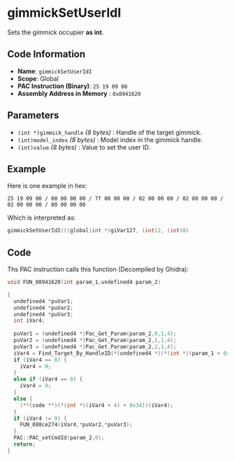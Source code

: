 # gimmickSetUserIdI

Sets the gimmick occupier **as int**.

## Code Information

- **Name**: `gimmickSetUserIdI`
- **Scope**: Global
- **PAC Instruction (Binary)**: `25 19 09 00`
- **Assembly Address in Memory** : `0x8941620`

## Parameters

- `(int *)gimmick_handle` *(8 bytes)* : Handle of the target gimmick.
- `(int)model_index` *(8 bytes)* : Model index in the gimmick handle.
- `(int)value` *(8 bytes)* : Value to set the user ID.

## Example

Here is one example in hex:

```25 19 09 00 / 08 00 00 00 / 7f 00 00 00 / 02 00 00 00 / 02 00 00 00 / 02 00 00 00 / 00 00 00 00```

Which is interpreted as:

```c
gimmickSetUserIdI(((global)int *)giVar127, (int)2, (int)0)
```

## Code

Ths PAC instruction calls this function (Decompiled by Ghidra):

```c
void FUN_08941620(int param_1,undefined4 param_2)

{
  undefined4 *puVar1;
  undefined4 *puVar2;
  undefined4 *puVar3;
  int iVar4;
  
  puVar1 = (undefined4 *)Pac_Get_Param(param_2,0,1,4);
  puVar2 = (undefined4 *)Pac_Get_Param(param_2,1,1,4);
  puVar3 = (undefined4 *)Pac_Get_Param(param_2,2,1,4);
  iVar4 = Find_Target_By_HandleID(*(undefined4 *)(*(int *)(param_1 + 0x10) + 0xe8),*puVar1,1);
  if (iVar4 == 0) {
    iVar4 = 0;
  }
  else if (iVar4 == 0) {
    iVar4 = 0;
  }
  else {
    (**(code **)(*(int *)(iVar4 + 4) + 0x34))(iVar4);
  }
  if (iVar4 != 0) {
    FUN_088ce274(iVar4,*puVar2,*puVar3);
  }
  PAC::PAC_setCmdId(param_2,0);
  return;
}
```

